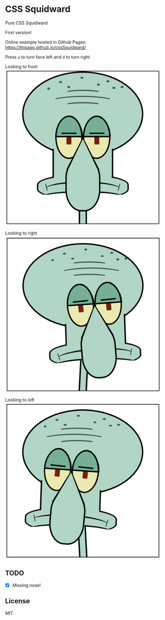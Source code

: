# CSS Squidward

Pure CSS Squidward

First version!

Online example hosted in Github Pages: https://thisago.github.io/cssSquidward/

Press `a` to turn face left and `d` to turn right

Looking to front  
![](images/front.png)

Looking to right  
![](images/right.png)

Looking to left  
![](images/left.png)

## TODO

- [x] Missing nose!

## License

MIT

